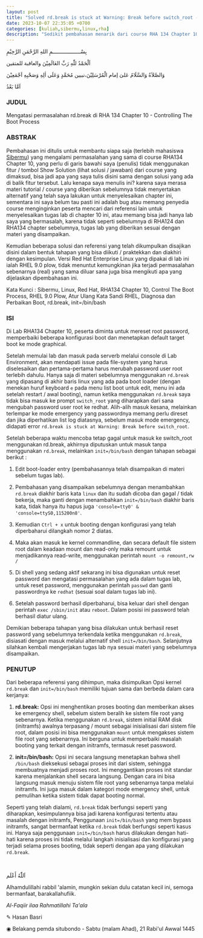 ```yaml
---
layout: post
title: "Solved rd.break is stuck at Warning: Break before switch_root - RHA134"
date: 2023-10-07 22:35:05 +0700
categories: [kuliah,sibermu,linux,rha]
description: "Sedikit pembahasan menarik dari course RHA 134 Chapter 10, rd.break issues"
---
```


بِسْــــــــــــــــــمِ اللهِ الرَّحْمَنِ الرَّحِيْمِ

اَلْحَمْدُ للّٰهِ رَبِّ العَالَمِيْنَ والعاقبة للمتقين

 وَالصَّلاَةُ وَالسَّلَامُ عَلىَ إمام الْمُرْسَلِيْنَ،نبيين مُحَمَّدٍ وَعَلَى اٰلِهِ وَصَحْبِهِ اَجْمَعِيْنَ

  اَمَّا بَعْدُ


### JUDUL

Mengatasi permasalahan rd.break di RHA 134 Chapter 10 - Controlling The Boot Process


### ABSTRAK

Pembahasan ini ditulis untuk membantu siapa saja (terlebih mahasiswa <a href="https://sibermu.ac.id" target="_blank">Sibermu</a>) yang mengalami permasalahan yang sama di course RHA134 Chapter 10, yang perlu di garis bawahi saya (penulis) tidak menggunakan fitur / tombol Show Solution (lihat solusi / jawaban) dari course yang dimaksud, bisa jadi apa yang saya tulis disini sama dengan solusi yang ada di balik fitur tersebut. Lalu kenapa saya menulis ini? karena saya merasa materi tutorial / course yang diberikan sebelumnya tidak menyertakan alternatif yang telah saya lakukan untuk menyelesaikan chapter ini, sementara ini saya belum tau pasti ini adalah bug atau memang penyedia course menginginkan peserta mencari dari referensi lain untuk menyelesaikan tugas lab di chapter 10 ini, atau memang bisa jadi hanya lab saya yang bermasalah, karena tidak seperti sebelumnya di RHA124 dan RHA134 chapter sebelumnya, tugas lab yang diberikan sesuai dengan materi yang disampaikan.

Kemudian beberapa solusi dan referensi yang telah dikumpulkan disajikan disini dalam bentuk tahapan yang bisa diikuti / praktekkan dan diakhiri dengan kesimpulan. Versi Red Hat Enterprise Linux yang dipakai di lab ini ialah RHEL 9.0 plow, tidak menuntut kemungkinan jika terjadi permasalahan sebenarnya (real) yang sama diluar sana juga bisa mengikuti apa yang dijelaskan dipembahasan ini.

Kata Kunci : Sibermu, Linux, Red Hat, RHA134 Chapter 10, Control The Boot Process, RHEL 9.0 Plow, Atur Ulang Kata Sandi RHEL, Diagnosa dan Perbaikan Boot, rd.break, init=/bin/bash


### ISI

Di Lab RHA134 Chapter 10, peserta diminta untuk mereset root password, memperbaiki beberapa konfigurasi boot dan menetapkan default target boot ke mode graphical.

Setelah memulai lab dan masuk pada serverb melalui console di Lab Environment, akan mendapati issue pada file-system yang harus diselesaikan dan pertama-pertama harus merubah password user root terlebih dahulu. Hanya saja di materi sebelumnya menggunakan `rd.break` yang dipasang di akhir baris linux yang ada pada boot loader (dengan menekan huruf keyboard `e` pada menu list boot untuk edit, menu ini ada setelah restart / awal booting), namun ketika menggunakan `rd.break` saya tidak bisa masuk ke prompt `switch_root` yang diharapkan dari sana mengubah password user root ke redhat. Alih-alih masuk kesana, melainkan terlempar ke mode emergency yang passwordnya memang perlu direset dan jika diperhatikan list log diatasnya, sebelum masuk mode emergency, didapati error `rd.break is stuck at Warning: Break before switch_root`.

Setelah beberapa waktu mencoba tetap gagal untuk masuk ke switch_root menggunakan rd.break, akhirnya diputuskan untuk masuk tanpa menggunakan `rd.break`, melainkan `init=/bin/bash` dengan tahapan sebagai berikut :

1. Edit boot-loader entry (pembahasannya telah disampaikan di materi sebelum tugas lab).

2. Pembahasan yang disampaikan sebelumnya dengan menambahkan `rd.break` diakhir baris kata `linux` dan itu sudah dicoba dan gagal / tidak bekerja, maka ganti dengan menambahkan `init=/bin/bash` diakhir baris kata, tidak hanya itu hapus juga `'console=tty0' & 'console=ttyS0,115200n8'`.

3. Kemudian `Ctrl + x` untuk booting dengan konfigurasi yang telah diperbaharui dilangkah nomor 2 diatas.

4. Maka akan masuk ke kernel commandline, dan secara default file sistem root dalam keadaan mount dan read-only maka remount untuk menjadikannya read-write, menggunakan perintah `mount -o remount,rw /`

5. Di shell yang sedang aktif sekarang ini bisa digunakan untuk reset password dan mengatasi permasalahan yang ada dalam tugas lab, untuk reset password, menggunakan perintah `passwd` dan ganti passwordnya ke `redhat` (sesuai soal dalam tugas lab ini).

6. Setelah password berhasil diperbaharui, bisa keluar dari shell dengan perintah `exec /sbin/init` atau `reboot`. Dalam posisi ini password telah berhasil diatur ulang.

Demikian beberapa tahapan yang bisa dilakukan untuk berhasil reset password yang sebelumnya terkendala ketika menggunakan `rd.break`, disiasati dengan masuk melalui alternatif shell `init=/bin/bash`. Selanjutnya silahkan kembali mengerjakan tugas lab nya sesuai materi yang sebelumnya disampaikan.


### PENUTUP

Dari beberapa referensi yang dihimpun, maka disimpulkan Opsi kernel `rd.break` dan `init=/bin/bash` memiliki tujuan sama dan berbeda dalam cara kerjanya:

1. **rd.break:** Opsi ini menghentikan proses booting dan memberikan akses ke emergency shell, sebelum sistem beralih ke sistem file root yang sebenarnya. Ketika menggunakan `rd.break`, sistem initial RAM disk (initramfs) awalnya terpasang / mount sebagai inisialisasi dari sistem file root, dalam posisi ini bisa menggunakan `mount` untuk mengakses sistem file root yang sebenarnya. Ini berguna untuk memperbaiki masalah booting yang terkait dengan initramfs, termasuk reset password.

2. **init=/bin/bash:** Opsi ini secara langsung menetapkan bahwa shell `/bin/bash` dieksekusi sebagai proses init dari sistem, sehingga membuatnya menjadi proses root. Ini menggantikan proses init standar karena menjalankan shell secara langsung. Dengan cara ini bisa langsung masuk menuju sistem file root yang sebenarnya tanpa melalui initramfs. Ini juga masuk dalam kategori mode emergency shell, untuk pemulihan ketika sistem tidak dapat booting normal.

Seperti yang telah dialami, `rd.break` tidak berfungsi seperti yang diharapkan, kesimpulannya bisa jadi karena konfigurasi tertentu atau masalah dengan initramfs, Penggunaan `init=/bin/bash` yang mem bypass initramfs, sangat bermanfaat ketika `rd.break` tidak berfungsi seperti kasus ini. Hanya saja penggunaan `init=/bin/bash` harus dilakukan dengan hati-hati karena proses ini tidak melalui langkah inisialisasi dan konfigurasi yang terjadi selama proses booting, tidak seperti dengan apa yang dilakukan `rd.break`.


<br/>

اَللّٰهُ أَعْلَم


Alhamdulillahi rabbil 'alamin, mungkin sekian dulu catatan kecil ini, semoga bermanfaat, barakallahufiik.

_Al-Faqiir ilaa Rahmatillahi Ta'ala_

✎ Hasan Basri

◉ Belakang pemda situbondo - Sabtu (malam Ahad), 21 Rabi'ul Awwal 1445
